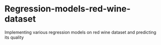 # Regression-models-red-wine-dataset
Implementing various regression models on red wine dataset and predicting its quality
